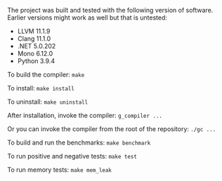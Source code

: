 The project was built and tested with the following version of software. Earlier versions might work as well but that is untested: 
* LLVM 11.1.9 
* Clang 11.1.0 
* .NET 5.0.202 
* Mono 6.12.0 
* Python 3.9.4  
 
To build the compiler: `make`

To install: `make install`

To uninstall: `make uninstall`

After installation, invoke the compiler: `g_compiler ...`
 
Or you can invoke the compiler from the root of the repository: `./gc ...`

To build and run the benchmarks: `make benchmark`

To run positive and negative tests: `make test`

To run memory tests: `make mem_leak`
